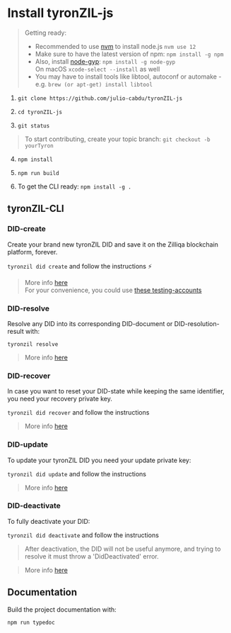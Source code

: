 # Install tyronZIL-js

> Getting ready:  
> - Recommended to use [nvm](https://github.com/nvm-sh/nvm) to install node.js ```nvm use 12```
> - Make sure to have the latest version of npm: ```npm install -g npm```  
> - Also, install [node-gyp](https://github.com/nodejs/node-gyp): ```npm install -g node-gyp```  
On macOS ```xcode-select --install``` as well
> - You may have to install tools like libtool, autoconf or automake - e.g. ```brew (or apt-get) install libtool```

1. ```git clone https://github.com/julio-cabdu/tyronZIL-js```

2. ```cd tyronZIL-js```

3. ```git status```
> To start contributing, create your topic branch: ```git checkout -b yourTyron```

4. ```npm install```

5. ```npm run build```

6. To get the CLI ready:
```npm install -g .```

## tyronZIL-CLI

### DID-create

Create your brand new tyronZIL DID and save it on the Zilliqa blockchain platform, forever.

```tyronzil did create``` and follow the instructions :zap:

> More info [here](https://www.tyronzil.com/operations/CRUD/did-create/)  
> For your convenience, you could use [these testing-accounts](./testing-accounts.md) 

### DID-resolve

Resolve any DID into its corresponding DID-document or DID-resolution-result with:

```tyronzil resolve```

> More info [here](https://www.tyronzil.com/operations/CRUD/did-resolve/)

### DID-recover

In case you want to reset your DID-state while keeping the same identifier, you need your recovery private key.

```tyronzil did recover``` and follow the instructions

> More info [here](https://www.tyronzil.com/operations/CRUD/did-recover/)

### DID-update

To update your tyronZIL DID you need your update private key:

```tyronzil did update``` and follow the instructions

> More info [here](https://www.tyronzil.com/operations/CRUD/did-update/)

### DID-deactivate

To fully deactivate your DID:

```tyronzil did deactivate``` and follow the instructions

> After deactivation, the DID will not be useful anymore, and trying to resolve it must throw a 'DidDeactivated' error.

> More info [here](https://www.tyronzil.com/operations/CRUD/did-deactivate/)

## Documentation

Build the project documentation with:

```npm run typedoc```
